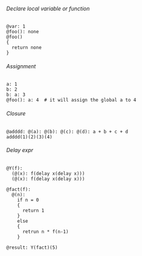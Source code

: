 ###### Declare local variable or function

```
@var: 1
@foo(): none
@foo()
{
  return none
}
```

###### Assignment
```
a: 1
b: 2
b: a: 3
@foo(): a: 4  # it will assign the global a to 4
```

###### Closure

```
@adddd: @(a): @(b): @(c): @(d): a + b + c + d
adddd(1)(2)(3)(4)
```

###### Delay expr

```
@Y(f):
  (@(x): f(delay x(delay x)))
  (@(x): f(delay x(delay x)))

@fact(f):
  @(n):
    if n = 0
    {
      return 1
    }
    else
    {
      retrun n * f(n-1)
    }

@result: Y(fact)(5)
```
